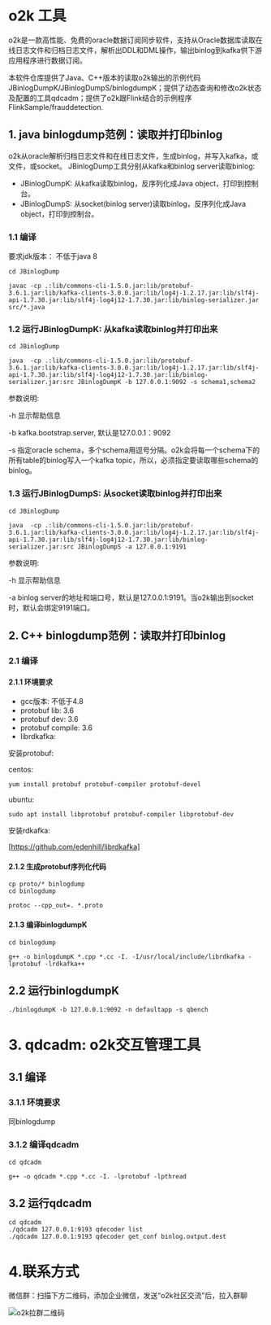 # o2k 工具

o2k是一款高性能、免费的oracle数据订阅同步软件，支持从Oracle数据库读取在线日志文件和归档日志文件，解析出DDL和DML操作，输出binlog到kafka供下游应用程序进行数据订阅。

本软件仓库提供了Java、C++版本的读取o2k输出的示例代码JBinlogDumpK/JBinlogDumpS/binlogdumpK；提供了动态查询和修改o2k状态及配置的工具qdcadm；提供了o2k跟Flink结合的示例程序FlinkSample/frauddetection.

## 1. java binlogdump范例：读取并打印binlog

o2k从oracle解析归档日志文件和在线日志文件，生成binlog，并写入kafka，或文件，或socket。
JBinlogDump工具分别从kafka和binlog server读取binlog:

* JBinlogDumpK: 从kafka读取binlog，反序列化成Java object，打印到控制台。
* JBinlogDumpS: 从socket(binlog server)读取binlog，反序列化成Java object，打印到控制台。

### 1.1 编译

要求jdk版本： 不低于java 8

```
cd JBinlogDump

javac -cp .:lib/commons-cli-1.5.0.jar:lib/protobuf-3.6.1.jar:lib/kafka-clients-3.0.0.jar:lib/log4j-1.2.17.jar:lib/slf4j-api-1.7.30.jar:lib/slf4j-log4j12-1.7.30.jar:lib/binlog-serializer.jar src/*.java
```

### 1.2 运行JBinlogDumpK: 从kafka读取binlog并打印出来

```
cd JBinlogDump

java  -cp .:lib/commons-cli-1.5.0.jar:lib/protobuf-3.6.1.jar:lib/kafka-clients-3.0.0.jar:lib/log4j-1.2.17.jar:lib/slf4j-api-1.7.30.jar:lib/slf4j-log4j12-1.7.30.jar:lib/binlog-serializer.jar:src JBinlogDumpK -b 127.0.0.1:9092 -s schema1,schema2
```
参数说明:

 -h 显示帮助信息
 
 -b kafka.bootstrap.server, 默认是127.0.0.1：9092
 
 -s 指定oracle schema，多个schema用逗号分隔。o2k会将每一个schema下的所有table的binlog写入一个kafka topic，所以，必须指定要读取哪些schema的binlog。


### 1.3 运行JBinlogDumpS: 从socket读取binlog并打印出来

```
cd JBinlogDump

java  -cp .:lib/commons-cli-1.5.0.jar:lib/protobuf-3.6.1.jar:lib/kafka-clients-3.0.0.jar:lib/log4j-1.2.17.jar:lib/slf4j-api-1.7.30.jar:lib/slf4j-log4j12-1.7.30.jar:lib/binlog-serializer.jar:src JBinlogDumpS -a 127.0.0.1:9191
```

参数说明:

  -h 显示帮助信息
  
  -a binlog server的地址和端口号，默认是127.0.0.1:9191。当o2k输出到socket时，默认会绑定9191端口。


## 2. C++ binlogdump范例：读取并打印binlog

### 2.1 编译

#### 2.1.1 环境要求

* gcc版本: 不低于4.8
* protobuf lib: 3.6
* protobuf dev: 3.6
* protobuf compile: 3.6
* librdkafka: 

安装protobuf:

centos:
```
yum install protobuf protobuf-compiler protobuf-devel
```

ubuntu:
```
sudo apt install libprotobuf protobuf-compiler libprotobuf-dev
```

安装rdkafka:

[https://github.com/edenhill/librdkafka]


#### 2.1.2 生成protobuf序列化代码

```
cp proto/* binlogdump
cd binlogdump

protoc --cpp_out=. *.proto
```

#### 2.1.3 编译binlogdumpK

```
cd binlogdump

g++ -o binlogdumpK *.cpp *.cc -I. -I/usr/local/include/librdkafka -lprotobuf -lrdkafka++
```

## 2.2 运行binlogdumpK

```
./binlogdumpK -b 127.0.0.1:9092 -n defaultapp -s qbench
```

# 3. qdcadm: o2k交互管理工具

## 3.1 编译

### 3.1.1 环境要求

同binlogdump

### 3.1.2 编译qdcadm

```
cd qdcadm

g++ -o qdcadm *.cpp *.cc -I. -lprotobuf -lpthread
```

## 3.2 运行qdcadm

```
cd qdcadm
./qdcadm 127.0.0.1:9193 qdecoder list
./qdcadm 127.0.0.1:9193 qdecoder get_conf binlog.output.dest
```

# 4.联系方式
微信群：扫描下方二维码，添加企业微信，发送“o2k社区交流”后，拉入群聊

![o2k拉群二维码](https://user-images.githubusercontent.com/96899373/154804920-449767b0-91e3-4945-9fa9-c031e1209d1a.png)

